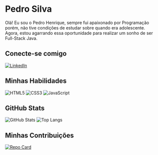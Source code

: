 # Pedro Silva
Olá! Eu sou o Pedro Henrique, sempre fui apaixonado por Programação porém, não tive condições de estudar sobre quando era adolescente. Agora, estou agarrando essa oportunidade para realizar um sonho de ser Full-Stack Java.

## Conecte-se comigo
[![LinkedIn](https://img.shields.io/badge/LinkedIn-000?style=for-the-badge&logo=linkedin&logoColor=0E76A8)](https://www.linkedin.com/in/eusouricksilva/)

## Minhas Habilidades
![HTML5](https://img.shields.io/badge/HTML5-000?style=for-the-badge&logo=html5)
![CSS3](https://img.shields.io/badge/CSS3-000?style=for-the-badge&logo=css3&logoColor=264CE4)
![JavaScript](https://img.shields.io/badge/JavaScript-000?style=for-the-badge&logo=javascript)
## GitHub Stats
![GitHub Stats](https://github-readme-stats.vercel.app/api?username=eusouricksilva&theme=transparent&bg_color=000&border_color=30A3DC&show_icons=true&icon_color=30A3DC&title_color=E94D5F&text_color=FFF)
![Top Langs](https://github-readme-stats-git-masterrstaa-rickstaa.vercel.app/api/top-langs/?username=eusouricksilva&layout=compact&bg_color=000&border_color=30A3DC&title_color=E94D5F&text_color=FFF)

## Minhas Contribuições
[![Repo Card](https://github-readme-stats.vercel.app/api/pin/?username=eusouricksilva&repo=landing-page&bg_color=000&border_color=30A3DC&show_icons=true&icon_color=30A3DC&title_color=E94D5F&text_color=FFF)](https://github.com/eusouricksilva/landing-page)

